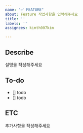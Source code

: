 ```yaml
---
name: "✅ FEATURE"
about: Feature 작업사항을 입력해주세요
title: ''
labels: ''
assignees: kimth007kim

---
```


## Describe 
설명을 작성해주세요

## To-do
- [] todo
- [] todo

## ETC
추가사항을 작성해주세요
